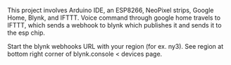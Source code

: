 This project involves Arduino IDE, an ESP8266, NeoPixel strips, Google Home, Blynk, and IFTTT.
Voice command through google home travels to IFTTT, which sends a webhook to blynk which publishes it and sends it to the esp chip.

Start the blynk webhooks URL with your region (for ex. ny3). See region at bottom right corner of blynk.console < devices page.

